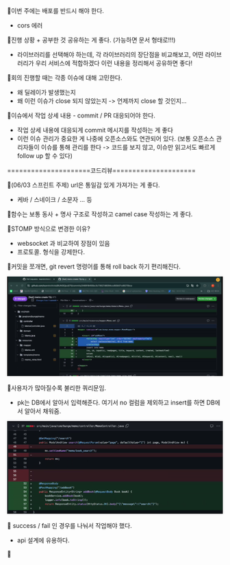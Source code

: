 📌이번 주에는 배포를 반드시 해야 한다.
- cors 에러

📌진행 상황 + 공부한 것 공유하는 게 좋다. (가능하면 문서 형태로!!!)
- 라이브러리를 선택해야 하는데, 각 라이브러리의 장단점을 비교해보고, 어떤 라이브러리가 우리 서비스에 적합하겠다 이런 내용을 정리해서 공유하면 좋다!

📌회의 진행할 때는 각종 이슈에 대해 고민한다.
- 왜 딜레이가 발생했는지
- 왜 이런 이슈가 close 되지 않았는지 -> 언제까지 close 할 것인지...

📌이슈에서 작업 상세 내용 - commit / PR 대응되어야 한다.
- 작업 상세 내용에 대응되게 commit 메시지를 작성하는 게 좋다
- 이런 이슈 관리가 중요한 게 나중에 오픈소스와도 연관되어 있다. (보통 오픈소스 관리자들이 이슈를 통해 관리를 한다 -> 코드를 보지 않고, 이슈만 읽고서도 빠르게 follow up 할 수 있다)


=====================코드리뷰=====================

📌(06/03 스프린트 주제) url은 통일감 있게 가져가는 게 좋다.
- 케바 / 스네이크 / 소문자 ... 등

📌함수는 보통 동사 + 명사 구조로 작성하고 camel case 작성하는 게 좋다.

📌STOMP 방식으로 변경한 이유?
- websocket 과 비교하여 장점이 있음
- 프로토콜. 형식을 강제한다.


📌커밋을 쪼개면, git revert 명령어를 통해 roll back 하기 편리해진다.

![](../image/Pasted%20image%2020240529200927.png)

📌사용자가 많아질수록 불리한 쿼리문임.
- pk는 DB에서 알아서 입력해준다. 여기서 no 컬럼을 제외하고 insert를 하면 DB에서 알아서 채워줌.


![](../image/Pasted%20image%2020240529201348.png)

📌 success / fail 인 경우를 나눠서 작업해야 했다.
- api 설계에 유용하다.

📌 